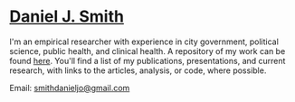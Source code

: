 [Daniel J. Smith](https://smithdj.github.io)
===

I'm an empirical researcher with experience in city government, political science, public health, and clinical health. A repository of my work can be found [here](https://smithdj.github.io). You'll find a list of my publications, presentations, and current research, with links to the articles, analysis, or code, where possible.

Email: [smithdanieljo@gmail.com](mailto:smithdanieljo@gmail.com)
